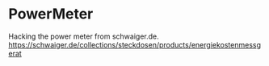 # PowerMeter

Hacking the power meter from schwaiger.de.
https://schwaiger.de/collections/steckdosen/products/energiekostenmessgerat

